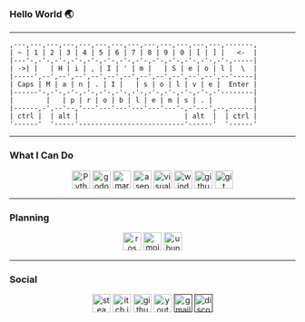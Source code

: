 ### Hello World 🌏

***
```
,---,---,---,---,---,---,---,---,---,---,---,---,---,-------,
| ~ | 1 | 2 | 3 | 4 | 5 | 6 | 7 | 8 | 9 | 0 | [ | ] |   <-  |
|---'-,-'-,-'-,-'-,-'-,-'-,-'-,-'-,-'-,-'-,-'-,-'-,-'-,-----|
| ->| |   | H | i | , | I | ' | m |   | S | e | o | l |  \  |
|-----',--',--',--',--',--',--',--',--',--',--',--',--'-----|
| Caps | M | a | n | . | I |   | s | o | l | v | e |  Enter |
|------'-,-'-,-'-,-'-,-'-,-'-,-'-,-'-,-'-,-'-,-'-,-'--------|
|        |   | p | r | o | b | l | e | m | s | . |          |
|------,-',--'--,'---'---'---'---'---'---'-,-'---',--,------|
| ctrl |  | alt |                          | alt  |  | ctrl |
'------'  '-----'--------------------------'------'  '------'
```

***

### **What I Can Do**
<p align="center">
  <a href="https://docs.python.org/3/"><img height="32px" alt="Python" src ="https://img.shields.io/badge/Python-3776AB.svg?&style=for-the-badge&logo=Python&logoColor=white"/></a>
  <a href="https://docs.godotengine.org/en/stable/"><img height="32px" alt="godotengine" src ="https://img.shields.io/badge/Godot-478CBF.svg?&style=for-the-badge&logo=godotengine&logoColor=white"/></a>
  <a href="https://www.markdownguide.org/"><img height="32px" alt="markdown" src ="https://img.shields.io/badge/markdown-000000.svg?&style=for-the-badge&logo=markdown&logoColor=white"/></a>
  <a href="https://www.aseprite.org/"><img height="32px" alt="aseprite" src ="https://img.shields.io/badge/aseprite-7D929E.svg?&style=for-the-badge&logo=aseprite&logoColor=white"/></a>
  <a href="https://code.visualstudio.com/"><img height="32px" alt="visualstudiocode" src ="https://img.shields.io/badge/visualstudiocode-007ACC.svg?&style=for-the-badge&logo=visual studio code&logoColor=white"/></a>
  <a href="https://www.microsoft.com/ko-kr/windows/"><img height="32px" alt="windows" src ="https://img.shields.io/badge/windows-0078D6.svg?&style=for-the-badge&logo=windows&logoColor=white"/></a>
  <a href="https://github.com/tjfehdgns1"><img height="32px" alt="github" src ="https://img.shields.io/badge/github-181717.svg?&style=for-the-badge&logo=github&logoColor=white"/></a>
  <a href="https://git-scm.com/"><img height="32px" alt="git" src ="https://img.shields.io/badge/git-F05032.svg?&style=for-the-badge&logo=git&logoColor=white"/></a>
</p>

***

### **Planning**
<p align="center">
   <a href="https://docs.ros.org/"><img height="32px" alt="ros" src ="https://img.shields.io/badge/ros-22314E.svg?&style=for-the-badge&logo=ros&logoColor=white"/></a>
   <a href="https://docs.modular.com/mojo/"><img height="32px" alt="mojo" src ="https://img.shields.io/badge/Mojo-000000.svg?&style=for-the-badge&logo=fireship&logoColor=white"/></a>
   <a href="https://ubuntu.com/"><img height="32px" alt="ubuntu" src ="https://img.shields.io/badge/ubuntu-E95420.svg?&style=for-the-badge&logo=ubuntu&logoColor=white"/></a>
</p>

***

### **Social**
<p align="center">
  <a href="https://steamcommunity.com/profiles/76561198435487509/"><img height="32px" alt="steam" src ="https://img.shields.io/badge/steam-000000.svg?&style=for-the-badge&logo=steam&logoColor=white"/></a>
  <a href="https://seolman.itch.io/"><img height="32px" alt="itch.io" src ="https://img.shields.io/badge/itch.io-FA5C5C.svg?&style=for-the-badge&logo=itch.io&logoColor=white"/></a>
  <a href="https://tjfehdgns1.github.io/"><img height="32px" alt="githubpages" src ="https://img.shields.io/badge/githubpages-222222.svg?&style=for-the-badge&logo=githubpages&logoColor=white"/></a>
  <img height="32px" alt="youtube" src ="https://img.shields.io/badge/youtube-FF0000.svg?&style=for-the-badge&logo=youtube&logoColor=white"/>
  <a href=""><img height="32px" alt="gmail" src ="https://img.shields.io/badge/gmail-EA4335.svg?&style=for-the-badge&logo=gmail&logoColor=white"/></a>
  <a href=""><img height="32px" alt="discord" src ="https://img.shields.io/badge/discord-5865F2.svg?&style=for-the-badge&logo=discord&logoColor=white"/></a>
</p>
